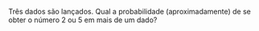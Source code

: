 Três dados são lançados. Qual a probabilidade (aproximadamente) de se obter o número 2 ou 5 em mais de um dado?